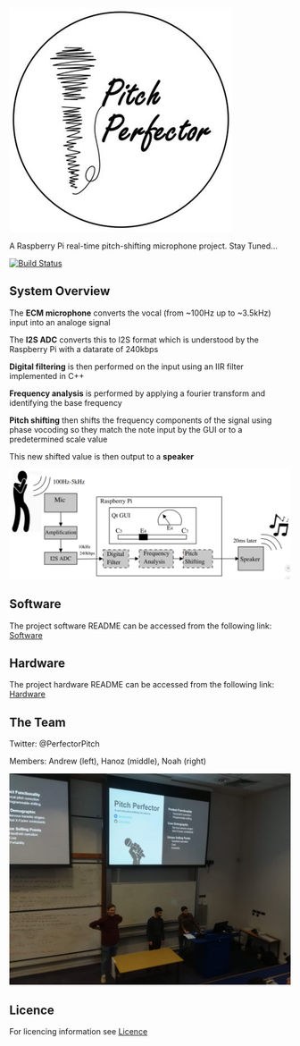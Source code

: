 ![Logo](Documentation/Logo.jpg)

A Raspberry Pi real-time pitch-shifting microphone project.
Stay Tuned...

[![Build Status](https://travis-ci.com/a2198699s/pitch-perfector.svg?branch=master)](https://travis-ci.com/a2198699s/pitch-perfector)

## System Overview

The **ECM microphone** converts the vocal (from ~100Hz up to ~3.5kHz) input into an analoge signal  
  
The **I2S ADC** converts this to I2S format which is understood by the Raspberry Pi with a datarate of 240kbps   
  
**Digital filtering** is then performed on the input using an IIR filter implemented in C++  
  
**Frequency analysis** is performed by applying a fourier transform and identifying the base frequency    
  
**Pitch shifting** then shifts the frequency components of the signal using phase vocoding so they match the note input by the GUI or to a predetermined scale value  
  
This new shifted value is then output to a **speaker** 

![System Diagram](Documentation/Images/Schematic/Schematic.PNG)

## Software

The project software README can be accessed from the following link: [Software](https://github.com/a2198699s/pitch-perfector/tree/master/Code#software)

## Hardware 

The project hardware README can be accessed from the following link: [Hardware](https://github.com/a2198699s/pitch-perfector/tree/master/Hardware#hardware)

## The Team

Twitter: @PerfectorPitch

Members: Andrew (left), Hanoz (middle), Noah (right)

![Presentation](Documentation/InitialPitch/Presentation.jpg)

## Licence

For licencing information see [Licence](https://github.com/a2198699s/pitch-perfector/blob/master/LICENSE)


